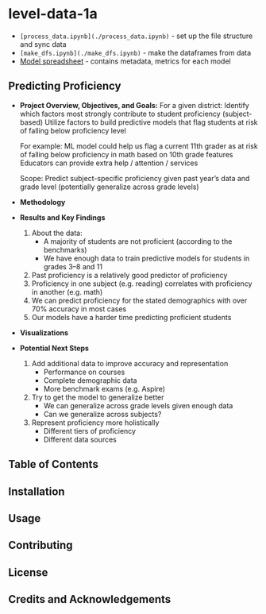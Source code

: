 # level-data-1a
- `[process_data.ipynb](./process_data.ipynb)` - set up the file structure and sync data
- `[make_dfs.ipynb](./make_dfs.ipynb)` - make the dataframes from data
- [Model spreadsheet](https://docs.google.com/spreadsheets/d/17sNVnDQ4ZQKMnNjwo3k7TYPvQMVXpdHDBMfrAvNe6Jo/edit?usp=sharing) - contains metadata, metrics for each model

## Predicting Proficiency 
* **Project Overview, Objectives, and Goals:**
  For a given district:
  Identify which factors most strongly contribute to student proficiency (subject-based)
  Utilize factors to build predictive models that flag students at risk of falling below proficiency level

  For example:
  ML model could help us flag a current 11th grader as at risk of falling below proficiency in math based on 10th grade features
  Educators can provide extra help / attention / services

  Scope: Predict subject-specific proficiency given past year’s data and grade level (potentially generalize across grade levels)

* **Methodology**
* **Results and Key Findings**
  1. About the data:
     * A majority of students are not proficient (according to the benchmarks)
     * We have enough data to train predictive models for students in grades 3–8 and 11
  2. Past proficiency is a relatively good predictor of proficiency
  3. Proficiency in one subject (e.g. reading) correlates with proficiency in another (e.g. math)
  4. We can predict proficiency for the stated demographics with over 70% accuracy in most cases
  5. Our models have a harder time predicting proficient students 

* **Visualizations**
* **Potential Next Steps**
  1. Add additional data to improve accuracy and representation
     * Performance on courses
     * Complete demographic data
     * More benchmark exams (e.g. Aspire)
  2. Try to get the model to generalize better
     * We can generalize across grade levels given enough data
     * Can we generalize across subjects?
  3. Represent proficiency more holistically
     * Different tiers of proficiency
     * Different data sources


## Table of Contents

## Installation

## Usage

## Contributing

## License

## Credits and Acknowledgements 
